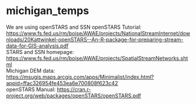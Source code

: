 # michigan_temps

We are using openSTARS and SSN
openSTARS Tutorial: https://www.fs.fed.us/rm/boise/AWAE/projects/NationalStreamInternet/downloads/20Kattwinkel-openSTARS--An-R-package-for-preparing-stream-data-for-GIS-analysis.pdf  
STARS and SSN homepage: https://www.fs.fed.us/rm/boise/AWAE/projects/SpatialStreamNetworks.shtml  
Michigan DEM data: https://msugis.maps.arcgis.com/apps/Minimalist/index.html?appid=ffac326954fe453ea6e700808f623c42  
openSTARS Manual: https://cran.r-project.org/web/packages/openSTARS/openSTARS.pdf
